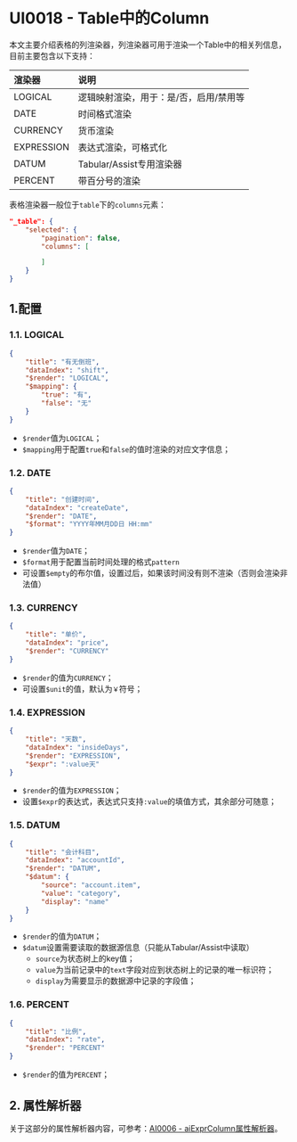# UI0018 - Table中的Column

本文主要介绍表格的列渲染器，列渲染器可用于渲染一个Table中的相关列信息，目前主要包含以下支持：

| 渲染器 | 说明 |
| :--- | :--- |
| LOGICAL | 逻辑映射渲染，用于：是/否，启用/禁用等 |
| DATE | 时间格式渲染 |
| CURRENCY | 货币渲染 |
| EXPRESSION | 表达式渲染，可格式化 |
| DATUM | Tabular/Assist专用渲染器 |
| PERCENT | 带百分号的渲染 |

表格渲染器一般位于`table`下的`columns`元素：

```json
"_table": {
    "selected": {
        "pagination": false,
        "columns": [

        ]
    }
}
```

## 1.配置

### 1.1. LOGICAL

```json
{
    "title": "有无倒班",
    "dataIndex": "shift",
    "$render": "LOGICAL",
    "$mapping": {
        "true": "有",
        "false": "无"
    }
}
```

* `$render`值为`LOGICAL`；
* `$mapping`用于配置`true`和`false`的值时渲染的对应文字信息；

### 1.2. DATE

```json
{
    "title": "创建时间",
    "dataIndex": "createDate",
    "$render": "DATE",
    "$format": "YYYY年MM月DD日 HH:mm"
}
```

* `$render`值为`DATE`；
* `$format`用于配置当前时间处理的格式`pattern`
* 可设置`$empty`的布尔值，设置过后，如果该时间没有则不渲染（否则会渲染非法值）

### 1.3. CURRENCY

```json
{
    "title": "单价",
    "dataIndex": "price",
    "$render": "CURRENCY"
}
```

* `$render`的值为`CURRENCY`；
* 可设置`$unit`的值，默认为`￥`符号；

### 1.4. EXPRESSION

```json
{
    "title": "天数",
    "dataIndex": "insideDays",
    "$render": "EXPRESSION",
    "$expr": ":value天"
}
```

* `$render`的值为`EXPRESSION`；
* 设置`$expr`的表达式，表达式只支持`:value`的填值方式，其余部分可随意；

### 1.5. DATUM

```json
{
    "title": "会计科目",
    "dataIndex": "accountId",
    "$render": "DATUM",
    "$datum": {
        "source": "account.item",
        "value": "category",
        "display": "name"
    }
}
```

* `$render`的值为`DATUM`；
* `$datum`设置需要读取的数据源信息（只能从Tabular/Assist中读取）
  * `source`为状态树上的key值；
  * `value`为当前记录中的`text`字段对应到状态树上的记录的唯一标识符；
  * `display`为需要显示的数据源中记录的字段值；

### 1.6. PERCENT

```json
{
    "title": "比例",
    "dataIndex": "rate",
    "$render": "PERCENT"
}
```

* `$render`的值为`PERCENT`；

## 2. 属性解析器

关于这部分的属性解析器内容，可参考：[AI0006 - aiExprColumn属性解析器](/document/previous/backupus/backup/ai0006-aiexprcolumnshu-xing-jie-xi-qi.md)。

